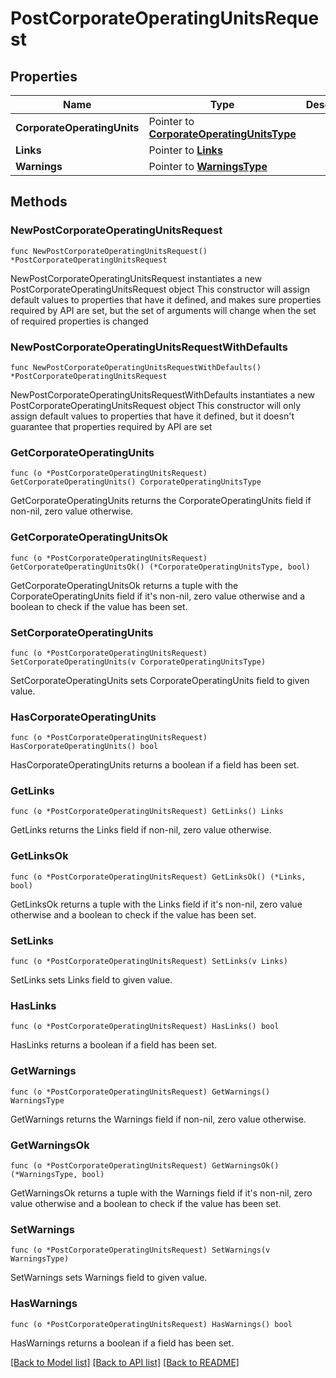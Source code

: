 # PostCorporateOperatingUnitsRequest

## Properties

Name | Type | Description | Notes
------------ | ------------- | ------------- | -------------
**CorporateOperatingUnits** | Pointer to [**CorporateOperatingUnitsType**](CorporateOperatingUnitsType.md) |  | [optional] 
**Links** | Pointer to [**Links**](Links.md) |  | [optional] 
**Warnings** | Pointer to [**WarningsType**](WarningsType.md) |  | [optional] 

## Methods

### NewPostCorporateOperatingUnitsRequest

`func NewPostCorporateOperatingUnitsRequest() *PostCorporateOperatingUnitsRequest`

NewPostCorporateOperatingUnitsRequest instantiates a new PostCorporateOperatingUnitsRequest object
This constructor will assign default values to properties that have it defined,
and makes sure properties required by API are set, but the set of arguments
will change when the set of required properties is changed

### NewPostCorporateOperatingUnitsRequestWithDefaults

`func NewPostCorporateOperatingUnitsRequestWithDefaults() *PostCorporateOperatingUnitsRequest`

NewPostCorporateOperatingUnitsRequestWithDefaults instantiates a new PostCorporateOperatingUnitsRequest object
This constructor will only assign default values to properties that have it defined,
but it doesn't guarantee that properties required by API are set

### GetCorporateOperatingUnits

`func (o *PostCorporateOperatingUnitsRequest) GetCorporateOperatingUnits() CorporateOperatingUnitsType`

GetCorporateOperatingUnits returns the CorporateOperatingUnits field if non-nil, zero value otherwise.

### GetCorporateOperatingUnitsOk

`func (o *PostCorporateOperatingUnitsRequest) GetCorporateOperatingUnitsOk() (*CorporateOperatingUnitsType, bool)`

GetCorporateOperatingUnitsOk returns a tuple with the CorporateOperatingUnits field if it's non-nil, zero value otherwise
and a boolean to check if the value has been set.

### SetCorporateOperatingUnits

`func (o *PostCorporateOperatingUnitsRequest) SetCorporateOperatingUnits(v CorporateOperatingUnitsType)`

SetCorporateOperatingUnits sets CorporateOperatingUnits field to given value.

### HasCorporateOperatingUnits

`func (o *PostCorporateOperatingUnitsRequest) HasCorporateOperatingUnits() bool`

HasCorporateOperatingUnits returns a boolean if a field has been set.

### GetLinks

`func (o *PostCorporateOperatingUnitsRequest) GetLinks() Links`

GetLinks returns the Links field if non-nil, zero value otherwise.

### GetLinksOk

`func (o *PostCorporateOperatingUnitsRequest) GetLinksOk() (*Links, bool)`

GetLinksOk returns a tuple with the Links field if it's non-nil, zero value otherwise
and a boolean to check if the value has been set.

### SetLinks

`func (o *PostCorporateOperatingUnitsRequest) SetLinks(v Links)`

SetLinks sets Links field to given value.

### HasLinks

`func (o *PostCorporateOperatingUnitsRequest) HasLinks() bool`

HasLinks returns a boolean if a field has been set.

### GetWarnings

`func (o *PostCorporateOperatingUnitsRequest) GetWarnings() WarningsType`

GetWarnings returns the Warnings field if non-nil, zero value otherwise.

### GetWarningsOk

`func (o *PostCorporateOperatingUnitsRequest) GetWarningsOk() (*WarningsType, bool)`

GetWarningsOk returns a tuple with the Warnings field if it's non-nil, zero value otherwise
and a boolean to check if the value has been set.

### SetWarnings

`func (o *PostCorporateOperatingUnitsRequest) SetWarnings(v WarningsType)`

SetWarnings sets Warnings field to given value.

### HasWarnings

`func (o *PostCorporateOperatingUnitsRequest) HasWarnings() bool`

HasWarnings returns a boolean if a field has been set.


[[Back to Model list]](../README.md#documentation-for-models) [[Back to API list]](../README.md#documentation-for-api-endpoints) [[Back to README]](../README.md)


